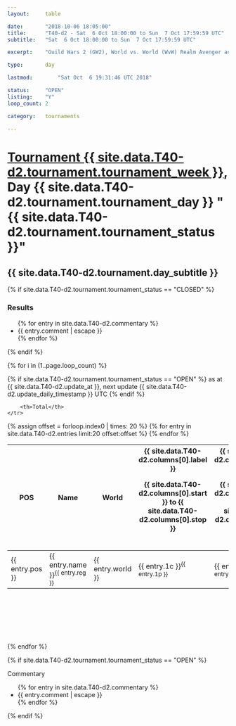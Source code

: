 ```yaml
---
layout: 	table

date: 		"2018-10-06 18:05:00"
title: 		"T40-d2 - Sat  6 Oct 18:00:00 to Sun  7 Oct 17:59:59 UTC"
subtitle: 	"Sat  6 Oct 18:00:00 to Sun  7 Oct 17:59:59 UTC"

excerpt:    "Guild Wars 2 (GW2), World vs. World (WvW) Realm Avenger achivement Tournament. \"Every Kill Counts\""

type:       day

lastmod: 		"Sat Oct  6 19:31:46 UTC 2018"

status:     "OPEN"
listing:    "Y"
loop_count: 2

category: 	tournaments

---
```

<div class="table_header">
    <h1><a href="{{ site.data.T40-d2.tournament.week_url }}">Tournament {{ site.data.T40-d2.tournament.tournament_week }}</a>, Day {{ site.data.T40-d2.tournament.tournament_day }} "{{ site.data.T40-d2.tournament.tournament_status }}"</h1>
    <h2>{{ site.data.T40-d2.tournament.day_subtitle }}</h2> 
</div>

{% if site.data.T40-d2.tournament.tournament_status == "CLOSED" %} 
<div class="commentary">
  <h3>Results</h3>
  <ul>
    {% for entry in site.data.T40-d2.commentary %}
    <li class="commentary_list">{{ entry.comment | escape }}</li>
    {% endfor %}
  </ul>
</div>
{% endif %}


{% for i in (1..page.loop_count) %}

{% if site.data.T40-d2.tournament.tournament_status == "OPEN" %} 
<span class="table_nextupdate">as at {{ site.data.T40-d2.update_at }}, next update {{ site.data.T40-d2.update_daily_timestamp }} UTC</span> 
{% endif %}

<table class="day_table">
  <colgroup>
    <col style="width:18px">
    <col style="width:55px">
    <col style="width:55px">
    <col style="width:12px">
    <col style="width:12px">
    <col style="width:12px">
    <col style="width:12px">
    <col style="width:12px">
    <col style="width:12px">
    <col style="width:12px">
    <col style="width:12px">
    <col style="width:12px">
    <col style="width:12px">
    <col style="width:12px">
    <col style="width:12px">
    <col style="width:12px">
    <col style="width:12px">
    <col style="width:12px">
    <col style="width:12px">
    <col style="width:12px">
    <col style="width:12px">
    <col style="width:12px">
    <col style="width:12px">
    <col style="width:12px">
    <col style="width:12px">
    <col style="width:12px">
    <col style="width:12px">
    <col style="width:18px">
  </colgroup>  
  <thead>
    <tr>
        <th>POS</th>
        <th class="AlignLeft">Name</th>
        <th class="AlignLeft">World</th>

<th><div class="label">{{ site.data.T40-d2.columns[0].label }}<p class="onhover">{{ site.data.T40-d2.columns[0].start }} to {{ site.data.T40-d2.columns[0].stop }}</p></div>​</th>
<th><div class="label">{{ site.data.T40-d2.columns[1].label }}<p class="onhover">{{ site.data.T40-d2.columns[1].start }} to {{ site.data.T40-d2.columns[1].stop }}</p></div>​</th>
<th><div class="label">{{ site.data.T40-d2.columns[2].label }}<p class="onhover">{{ site.data.T40-d2.columns[2].start }} to {{ site.data.T40-d2.columns[2].stop }}</p></div>​</th>
<th><div class="label">{{ site.data.T40-d2.columns[3].label }}<p class="onhover">{{ site.data.T40-d2.columns[3].start }} to {{ site.data.T40-d2.columns[3].stop }}</p></div>​</th>
<th><div class="label">{{ site.data.T40-d2.columns[4].label }}<p class="onhover">{{ site.data.T40-d2.columns[4].start }} to {{ site.data.T40-d2.columns[4].stop }}</p></div>​</th>
<th><div class="label">{{ site.data.T40-d2.columns[5].label }}<p class="onhover">{{ site.data.T40-d2.columns[5].start }} to {{ site.data.T40-d2.columns[5].stop }}</p></div>​</th>
<th><div class="label">{{ site.data.T40-d2.columns[6].label }}<p class="onhover">{{ site.data.T40-d2.columns[6].start }} to {{ site.data.T40-d2.columns[6].stop }}</p></div>​</th>
<th><div class="label">{{ site.data.T40-d2.columns[7].label }}<p class="onhover">{{ site.data.T40-d2.columns[7].start }} to {{ site.data.T40-d2.columns[7].stop }}</p></div>​</th>
<th><div class="label">{{ site.data.T40-d2.columns[8].label }}<p class="onhover">{{ site.data.T40-d2.columns[8].start }} to {{ site.data.T40-d2.columns[8].stop }}</p></div>​</th>
<th><div class="label">{{ site.data.T40-d2.columns[9].label }}<p class="onhover">{{ site.data.T40-d2.columns[9].start }} to {{ site.data.T40-d2.columns[9].stop }}</p></div>​</th>
<th><div class="label">{{ site.data.T40-d2.columns[10].label }}<p class="onhover">{{ site.data.T40-d2.columns[10].start }} to {{ site.data.T40-d2.columns[10].stop }}</p></div>​</th>

<th><div class="label">{{ site.data.T40-d2.columns[11].label }}<p class="onhover">{{ site.data.T40-d2.columns[11].start }} to {{ site.data.T40-d2.columns[11].stop }}</p></div>​</th>
<th><div class="label">{{ site.data.T40-d2.columns[12].label }}<p class="onhover">{{ site.data.T40-d2.columns[12].start }} to {{ site.data.T40-d2.columns[12].stop }}</p></div>​</th>
<th><div class="label">{{ site.data.T40-d2.columns[13].label }}<p class="onhover">{{ site.data.T40-d2.columns[13].start }} to {{ site.data.T40-d2.columns[13].stop }}</p></div>​</th>
<th><div class="label">{{ site.data.T40-d2.columns[14].label }}<p class="onhover">{{ site.data.T40-d2.columns[14].start }} to {{ site.data.T40-d2.columns[14].stop }}</p></div>​</th>
<th><div class="label">{{ site.data.T40-d2.columns[15].label }}<p class="onhover">{{ site.data.T40-d2.columns[15].start }} to {{ site.data.T40-d2.columns[15].stop }}</p></div>​</th>
<th><div class="label">{{ site.data.T40-d2.columns[16].label }}<p class="onhover">{{ site.data.T40-d2.columns[16].start }} to {{ site.data.T40-d2.columns[16].stop }}</p></div>​</th>
<th><div class="label">{{ site.data.T40-d2.columns[17].label }}<p class="onhover">{{ site.data.T40-d2.columns[17].start }} to {{ site.data.T40-d2.columns[17].stop }}</p></div>​</th>
<th><div class="label">{{ site.data.T40-d2.columns[18].label }}<p class="onhover">{{ site.data.T40-d2.columns[18].start }} to {{ site.data.T40-d2.columns[18].stop }}</p></div>​</th>
<th><div class="label">{{ site.data.T40-d2.columns[19].label }}<p class="onhover">{{ site.data.T40-d2.columns[19].start }} to {{ site.data.T40-d2.columns[19].stop }}</p></div>​</th>
<th><div class="label">{{ site.data.T40-d2.columns[20].label }}<p class="onhover">{{ site.data.T40-d2.columns[20].start }} to {{ site.data.T40-d2.columns[20].stop }}</p></div>​</th>

<th><div class="label">{{ site.data.T40-d2.columns[21].label }}<p class="onhover">{{ site.data.T40-d2.columns[21].start }} to {{ site.data.T40-d2.columns[21].stop }}</p></div>​</th>
<th><div class="label">{{ site.data.T40-d2.columns[22].label }}<p class="onhover">{{ site.data.T40-d2.columns[22].start }} to {{ site.data.T40-d2.columns[22].stop }}</p></div>​</th>
<th><div class="label">{{ site.data.T40-d2.columns[23].label }}<p class="onhover">{{ site.data.T40-d2.columns[23].start }} to {{ site.data.T40-d2.columns[23].stop }}</p></div>​</th>

        <th>Total</th>
    </tr>
  </thead>
  {% assign offset = forloop.index0 | times: 20 %}
<tbody>
{% for entry in site.data.T40-d2.entries limit:20 offset:offset %}
  <tr>
    <td class="pl{{ entry.pos }}">{{ entry.pos }}</td>
    <td class="AlignLeft">{{ entry.name }}<sup>{{ entry.reg }}</sup></td>
    <td class="AlignLeft">{{ entry.world }}</td>
    <td class="pl{{ entry.1p }}">{{ entry.1c }}<sup>{{ entry.1p }}</sup></td>
    <td class="pl{{ entry.2p }}">{{ entry.2c }}<sup>{{ entry.2p }}</sup></td>
    <td class="pl{{ entry.3p }}">{{ entry.3c }}<sup>{{ entry.3p }}</sup></td>
    <td class="pl{{ entry.4p }}">{{ entry.4c }}<sup>{{ entry.4p }}</sup></td>
    <td class="pl{{ entry.5p }}">{{ entry.5c }}<sup>{{ entry.5p }}</sup></td>
    <td class="pl{{ entry.6p }}">{{ entry.6c }}<sup>{{ entry.6p }}</sup></td>
    <td class="pl{{ entry.7p }}">{{ entry.7c }}<sup>{{ entry.7p }}</sup></td>
    <td class="pl{{ entry.8p }}">{{ entry.8c }}<sup>{{ entry.8p }}</sup></td>
    <td class="pl{{ entry.9p }}">{{ entry.9c }}<sup>{{ entry.9p }}</sup></td>
    <td class="pl{{ entry.10p }}">{{ entry.10c }}<sup>{{ entry.10p }}</sup></td>
    <td class="pl{{ entry.11p }}">{{ entry.11c }}<sup>{{ entry.11p }}</sup></td>
    <td class="pl{{ entry.12p }}">{{ entry.12c }}<sup>{{ entry.12p }}</sup></td>
    <td class="pl{{ entry.13p }}">{{ entry.13c }}<sup>{{ entry.13p }}</sup></td>
    <td class="pl{{ entry.14p }}">{{ entry.14c }}<sup>{{ entry.14p }}</sup></td>
    <td class="pl{{ entry.15p }}">{{ entry.15c }}<sup>{{ entry.15p }}</sup></td>
    <td class="pl{{ entry.16p }}">{{ entry.16c }}<sup>{{ entry.16p }}</sup></td>
    <td class="pl{{ entry.17p }}">{{ entry.17c }}<sup>{{ entry.17p }}</sup></td>
    <td class="pl{{ entry.18p }}">{{ entry.18c }}<sup>{{ entry.18p }}</sup></td>
    <td class="pl{{ entry.19p }}">{{ entry.19c }}<sup>{{ entry.19p }}</sup></td>
    <td class="pl{{ entry.20p }}">{{ entry.20c }}<sup>{{ entry.20p }}</sup></td>
    <td class="pl{{ entry.21p }}">{{ entry.21c }}<sup>{{ entry.21p }}</sup></td>
    <td class="pl{{ entry.22p }}">{{ entry.22c }}<sup>{{ entry.22p }}</sup></td>
    <td class="pl{{ entry.23p }}">{{ entry.23c }}<sup>{{ entry.23p }}</sup></td>
    <td class="pl{{ entry.24p }}">{{ entry.24c }}<sup>{{ entry.24p }}</sup></td>
    <td>{{ entry.total }}</td>
  </tr>
{% endfor %}  
</tbody>
</table>
<div class="leaderboard">
  <script async src="//pagead2.googlesyndication.com/pagead/js/adsbygoogle.js"></script>
  <!-- 728x90 -->
  <ins class="adsbygoogle"
       style="display:inline-block;width:728px;height:90px"
       data-ad-client="ca-pub-3274917281288240"
       data-ad-slot="3870538733"></ins>
  <script>
  (adsbygoogle = window.adsbygoogle || []).push({});
  </script>    
</div>
<br />
{% endfor %}

{% if site.data.T40-d2.tournament.tournament_status == "OPEN" %} 
<div class="commentary">
  <span class="commentary_title">Commentary</span>
  <ul>
    {% for entry in site.data.T40-d2.commentary %}
    <li class="commentary_list">{{ entry.comment | escape }}</li>
    {% endfor %}
  </ul>
</div>
{% endif %}


